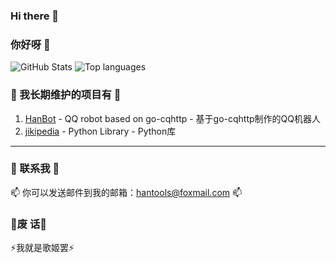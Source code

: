 ### Hi there 👋
### 你好呀 👋
![GitHub Stats](https://github-readme-stats.vercel.app/api?username=daizihan233&theme=github_dark&show_icons=true)
![Top languages](https://github-readme-stats.vercel.app/api/top-langs/?username=daizihan233&theme=github_dark&layout=compact)
<!--
**daizihan233/daizihan233** is a ✨ _special_ ✨ repository because its `README.md` (this file) appears on your GitHub profile.

Here are some ideas to get you started:

- 🔭 I’m currently working on ...
- 🌱 I’m currently learning ...
- 👯 I’m looking to collaborate on ...
- 🤔 I’m looking for help with ...
- 💬 Ask me about ...
- 📫 How to reach me: ...
- 😄 Pronouns: ...
- ⚡ Fun fact: ...
-->
### 🔭 我长期维护的项目有 🔭
1. [HanBot](https://github.com/daizihan233/HanBot) - QQ robot based on go-cqhttp - 基于go-cqhttp制作的QQ机器人
2. [jikipedia](https://github.com/daizihan233/jikipedia) - Python Library - Python库
<!--### 🌱 Other projects 🌱
### 🌱 其他的项目 🌱
-->
****
### 💬 联系我 💬
📫 你可以发送邮件到我的邮箱：hantools@foxmail.com 📫

### 👯废 话👯
⚡我就是歌姬罢⚡
